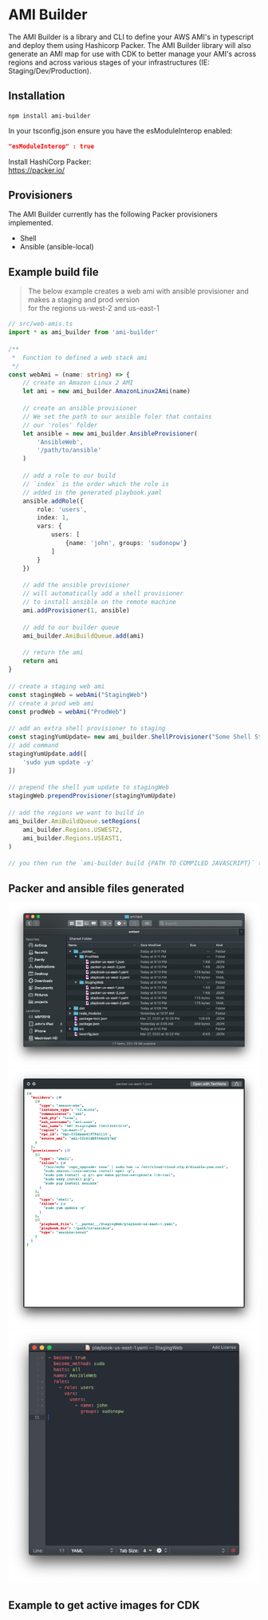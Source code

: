 # AMI Builder

The AMI Builder is a library and CLI to define your AWS AMI's in typescript and deploy them using Hashicorp Packer. The AMI Builder library will also generate an AMI map for use with CDK to better manage your AMI's across regions and across various stages of your infrastructures (IE: Staging/Dev/Production).  

## Installation
`npm install ami-builder`

In your tsconfig.json ensure you have the esModuleInterop enabled:

```json
"esModuleInterop" : true
```

Install HashiCorp Packer:   
https://packer.io/

## Provisioners
The AMI Builder currently has the following Packer provisioners implemented.

- Shell
- Ansible (ansible-local)

## Example build file
> The below example creates a web ami with ansible provisioner and makes a staging and prod version   
> for the regions us-west-2 and us-east-1

``` typescript
// src/web-amis.ts
import * as ami_builder from 'ami-builder'

/**
 *  Function to defined a web stack ami
 */
const webAmi = (name: string) => {
    // create an Amazon Linux 2 AMI
    let ami = new ami_builder.AmazonLinux2Ami(name)

    // create an ansible provisioner
    // We set the path to our ansible foler that contains
    // our 'roles' folder
    let ansible = new ami_builder.AnsibleProvisioner(
        'AnsibleWeb',
        '/path/to/ansible'
    )

    // add a role to our build 
    // `index` is the order which the role is
    // added in the generated playbook.yaml
    ansible.addRole({
        role: 'users',
        index: 1,
        vars: {
            users: [
                {name: 'john', groups: 'sudonopw'}
            ]
        }
    })

    // add the ansible provisioner
    // will automatically add a shell provisioner
    // to install ansible on the remote machine
    ami.addProvisioner(1, ansible)

    // add to our builder queue
    ami_builder.AmiBuildQueue.add(ami)

    // return the ami
    return ami
}

// create a staging web ami
const stagingWeb = webAmi("StagingWeb")
// create a prod web ami
const prodWeb = webAmi("ProdWeb")

// add an extra shell provisioner to staging
const stagingYumUpdate= new ami_builder.ShellProvisioner("Some Shell Stuff")
// add command
stagingYumUpdate.add([
    'sudo yum update -y'
])

// prepend the shell yum update to stagingWeb
stagingWeb.prependProvisioner(stagingYumUpdate)

// add the regions we want to build in
ami_builder.AmiBuildQueue.setRegions(
    ami_builder.Regions.USWEST2,
    ami_builder.Regions.USEAST1,
)

// you then run the `ami-builder build {PATH TO COMPILED JAVASCRIPT}` to build the AMI's

```
## Packer and ansible files generated
![Alternate image text](examples/img/generated-files.png)
![Alternate image text](examples/img/packer-file.png)
![Alternate image text](examples/img/ansible-playbook.png)



## Example to get active images for CDK
